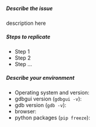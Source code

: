 ##### Describe the issue
description here

##### Steps to replicate

* Step 1
* Step 2
* Step ...

##### Describe your environment
* Operating system and version:
* gdbgui version (`gdbgui -v`):
* gdb version (`gdb -v`):
* browser:
* python packages (`pip freeze`):

